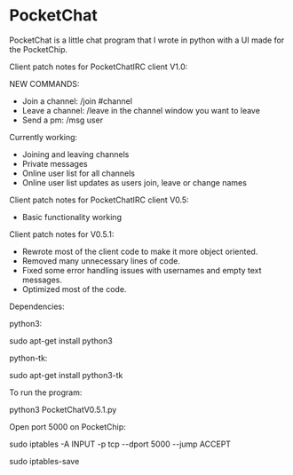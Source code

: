 # PocketChat
PocketChat is a little chat program that I wrote in python with a UI made for the PocketChip.

Client patch notes for PocketChatIRC client V1.0:

NEW COMMANDS:
- Join a channel: /join #channel
- Leave a channel: /leave in the channel window you want to leave
- Send a pm: /msg user

Currently working:  
- Joining and leaving channels
- Private messages
- Online user list for all channels
- Online user list updates as users join, leave or change names

Client patch notes for PocketChatIRC client V0.5:
- Basic functionality working

Client patch notes for V0.5.1:

- Rewrote most of the client code to make it more object oriented.
- Removed many unnecessary lines of code.
- Fixed some error handling issues with usernames and empty text messages.
- Optimized most of the code.

Dependencies:

python3:

sudo apt-get install python3

python-tk:

sudo apt-get install python3-tk

To run the program: 

python3 PocketChatV0.5.1.py

Open port 5000 on PocketChip:

sudo iptables -A INPUT -p tcp --dport 5000 --jump ACCEPT 

sudo iptables-save
